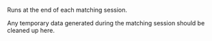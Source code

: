 Runs at the end of each matching session.

Any temporary data generated during the matching session should be cleaned up here.

